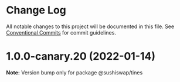 # Change Log

All notable changes to this project will be documented in this file.
See [Conventional Commits](https://conventionalcommits.org) for commit guidelines.

# 1.0.0-canary.20 (2022-01-14)

**Note:** Version bump only for package @sushiswap/tines
